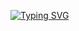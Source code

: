 [![Typing SVG](https://readme-typing-svg.herokuapp.com?lines=Hi%2C+I'm+a+developer+from+Saint-Petersburg)](https://git.io/typing-svg)


<!---
Sergey-Kozlov-developer/Sergey-Kozlov-developer is a ✨ special ✨ repository because its `README.md` (this file) appears on your GitHub profile.
You can click the Preview link to take a look at your changes.
--->


